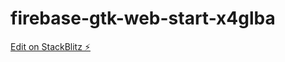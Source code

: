 # firebase-gtk-web-start-x4glba

[Edit on StackBlitz ⚡️](https://stackblitz.com/edit/firebase-gtk-web-start-x4glba)